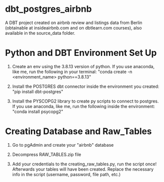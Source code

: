 # dbt_postgres_airbnb
A DBT project created on airbnb review and listings data from Berlin (obtainable at insideairbnb.com and on dbtlearn.com courses), also available in the source_data folder.

# Python and DBT Environment Set Up

1. Create an env using the 3.8.13 version of python. If you use anaconda, like me, run the following in your terminal:
"conda create -n <environment_name> python==3.8.13"

2. Install the POSTGRES dbt connector inside the environment you created:
"pip install dbt-postgres"

3. Install the PYSCOPG2 library to create py scripts to connect to postgres. If you use anaconda, like me, run the following inside the environment:
"conda install psycopg2"

# Creating Database and Raw_Tables

1. Go to pgAdmin and create your "airbnb" database

2. Decompress RAW_TABLES.zip file

3. Add your credentials to the creating_raw_tables.py, run the script once! Afterwards your tables will have been created. Replace the necessary info in the script (username, password, file path, etc.)

